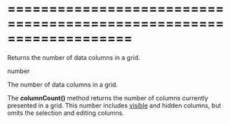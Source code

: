 <!--**
/*-------------------------------------------
    Auto-generated file. Do not modify.
-------------------------------------------

**-->
===================================================================
===================================================================

<!--shortDescription-->
Returns the number of data columns in a grid.
<!--/shortDescription-->

<!--returnType-->number<!--/returnType-->
<!--returnDescription-->
The number of data columns in a grid.
<!--/returnDescription-->

<!--fullDescription-->
The **columnCount()** method returns the number of columns currently presented in a grid. This number includes [visible](/Documentation/ApiReference/UI_Widgets/dxDataGrid/Configuration/columns/#visible) and hidden columns, but omits the selection and editing columns.
<!--/fullDescription-->